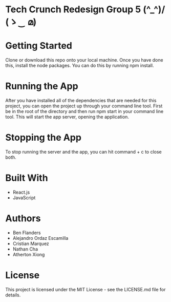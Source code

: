 # Tech Crunch Redesign Group 5 \(^_^)/  (ゝ‿ മ)


# Getting Started
Clone or download this repo onto your local machine. Once you have done this, install the node packages. You can do this by running npm install.

# Running the App
After you have installed all of the dependencies that are needed for this project, you can open the project up through your command line tool. First be in the root of the directory and then run npm start in your command line tool. This will start the app server, opening the application.

# Stopping the App
To stop running the server and the app, you can hit command + c to close both.

# Built With
* React.js
* JavaScript
# Authors
* Ben Flanders
* Alejandro Ordaz Escamilla
* Cristian Marquez
* Nathan Cha
* Atherton Xiong

# License
This project is licensed under the MIT License - see the LICENSE.md file for details.
